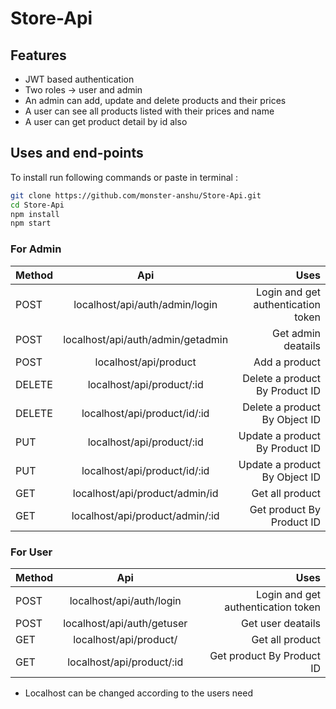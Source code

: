# Store-Api

## Features
- JWT based authentication 
- Two roles -> user and admin 
- An admin can add, update and delete products and their prices 
- A user can see all products listed with their prices and name 
- A user can get product detail by id also 

## Uses and end-points 

To install run following commands or paste in terminal :
```bash
git clone https://github.com/monster-anshu/Store-Api.git
cd Store-Api
npm install
npm start

```

### For Admin
| Method | Api | Uses |
| :--- | :----: | ---: |
| POST | localhost/api/auth/admin/login       | Login and get authentication token  |
| POST | localhost/api/auth/admin/getadmin       | Get admin deatails  |
| POST | localhost/api/product     | Add a product  |
| DELETE | localhost/api/product/:id       | Delete a product By Product ID  |
| DELETE | localhost/api/product/id/:id       | Delete a product By Object ID  |
| PUT | localhost/api/product/:id       | Update a product By Product ID  |
| PUT | localhost/api/product/id/:id       | Update a product By Object ID  |
| GET | localhost/api/product/admin/id      | Get all product |
| GET | localhost/api/product/admin/:id    | Get product By Product ID |


### For User
| Method | Api | Uses |
| :--- | :----: | ---: |
| POST | localhost/api/auth/login       | Login and get authentication token  |
| POST | localhost/api/auth/getuser       | Get user deatails  |
| GET | localhost/api/product/      | Get all product |
| GET | localhost/api/product/:id    | Get product By Product ID |

- Localhost can be changed according to the users need 
